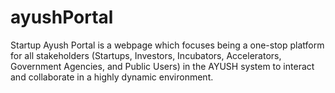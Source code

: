 # ayushPortal
Startup Ayush Portal is a webpage which focuses being a one-stop platform for all stakeholders (Startups, Investors, Incubators, Accelerators, Government Agencies, and Public Users) in the AYUSH system to interact and collaborate in a highly dynamic environment.

